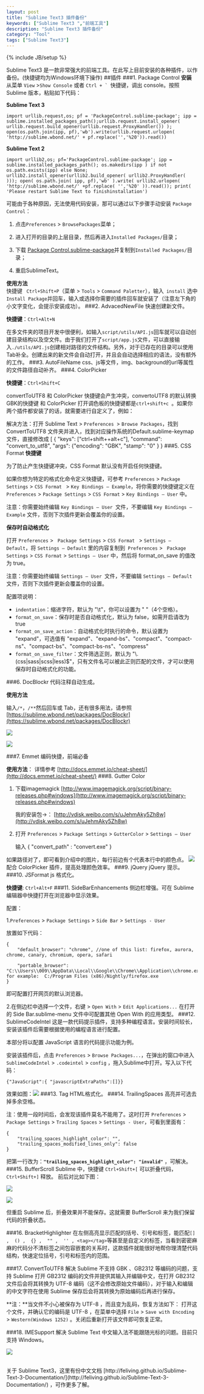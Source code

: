 ```yaml
---
layout: post
title: "Sublime Text3 插件备份"
keywords: ["Sublime Text3 ","前端工具"]
description: "Sublime Text3 插件备份"
category: "Tool"
tags: ["Sublime Text3"]
---
```

{% include JB/setup %}

Sublime Text3 是一款非常强大的前端工具。在此写上目前安装的各种插件，以作备份。(快捷键均为Windows环境下操作)
##插件
###1. Package Control
**安装**<br>
从菜单 `View` >`Show Console` 或者 ``Ctrl + ` ``快捷键，调出 console。按照 Sublime 版本，粘贴如下代码：

**Sublime Text 3**

    import urllib.request,os; pf = 'PackageControl.sublime-package'; ipp = sublime.installed_packages_path();urllib.request.install_opener( urllib.request.build_opener(urllib.request.ProxyHandler()) ); open(os.path.join(ipp, pf),'wb').write(urllib.request.urlopen( 'http://sublime.wbond.net/' + pf.replace('','%20')).read())

**Sublime Text 2**

    import urllib2,os; pf='PackageControl.sublime-package'; ipp = sublime.installed_packages_path(); os.makedirs(ipp ) if not os.path.exists(ipp) else None; urllib2.install_opener(urllib2.build_opener( urllib2.ProxyHandler( ))); open( os.path.join( ipp, pf),'wb' ).write( urllib2.urlopen( 'http://sublime.wbond.net/' +pf.replace( '','%20' )).read()); print( 'Please restart Sublime Text to finishinstallation')

可能由于各种原因，无法使用代码安装，那可以通过以下步骤手动安装 `Package Control`：

1. 点击`Preferences` > `BrowsePackages`菜单；

2. 进入打开的目录的上层目录，然后再进入`Installed Packages/`目录；

3. 下载 [Package Control.sublime-package](https://sublime.wbond.net/Package%20Control.sublime-package)并复制到`Installed Packages/`目录；

4. 重启SublimeText。

**使用方法**<br>
快捷键 ` Ctrl+Shift+P`（菜单 > `Tools`  > `Command Paletter`），输入` install` 选中`Install Package`并回车，输入或选择你需要的插件回车就安装了（注意左下角的小文字变化，会提示安装成功）。
###2. AdvacedNewFile
快速创建新文件。

**快捷键**：`Ctrl+Alt+N`

在多文件夹的项目开发中很便利，如输入`script/utils/API.js`回车就可以自动创建目录结构以及空文件。由于我们打开了`script/app.js`文件，可以直接输入`./utils/API.js`创建相对路径的文件结构。另外，对于已存在的目录可以使用Tab补全。创建出来的新文件会自动打开，并且会自动选择相应的语法，没有额外的工作。
###3. AutoFileName
css、js等文件，img、background的url等属性的文件路径自动补齐。
###4. ColorPicker

**快捷键**：`Ctrl+Shift+C`

convertToUTF8 和 ColorPicker 快捷键会产生冲突，convertoUTF8 的默认转换GBK的快捷键 和 ColorPicker 打开调色板的快捷键都是`ctrl+shift+c `。如果你两个插件都安装了的话，就需要进行自定义了，例如： 

解决方法：打开 Sublime Text  > `Preferences `> `Browse Packages`，找到ConvertToUTF8 文件夹并进入，找到对应操作系统的Default.sublime-keymap文件，直接修改成 
    [ 
    { "keys": ["ctrl+shift++alt+c"], "command": "convert_to_utf8", "args": {"encoding": "GBK", "stamp": "0" } } 
###5. CSS Format
**快捷键**

为了防止产生快捷键冲突，CSS Format 默认没有开启任何快捷键。

如果你想为特定的格式化命令定义快捷键，可参考 `Preferences` > `Package Settings` > `CSS Format ` >  `Key Bindings – Example`，将你需要的快捷键定义在` Preferences`  >  `Package Settings` > `CSS Format`  > `Key Bindings – User` 中。

注意：你需要始终编辑 `Key Bindings – User `文件，不要编辑 `Key Bindings – Example` 文件，否则下次插件更新会覆盖你的设置。

**保存时自动格式化**

打开 `Preferences` > ` Package Settings`  >  `CSS Format ` >  `Settings – Default`，将 `Settings – Default` 里的内容复制到` Preferences`  > ` Package Settings`  >  `CSS Format`  > `Settings – User` 中，然后将 format_on_save 的值改为 true。

注意：你需要始终编辑 `Settings – User `文件，不要编辑 `Settings – Default `文件，否则下次插件更新会覆盖你的设置。

配置项说明：

- `indentation`：缩进字符，默认为 "\t"，你可以设置为 "    "（4个空格）。
- `format_on_save`：保存时是否自动格式化，默认为 false，如需开启请改为 true
- `format_on_save_action`：自动格式化时执行的命令，默认设置为 "expand"，可选值有 "expand"、"expand-bs"、"compact"、"compact-ns"、"compact-bs"、"compact-bs-ns"、"compress"
- `format_on_save_filter`：文件筛选正则，默认为 "\\.(css|sass|scss|less)$"，只有文件名可以被此正则匹配的文件，才可以使用保存时自动格式化的功能。

###6. DocBlockr
代码注释自动生成。

**使用方法**

输入`/*`，`/**`然后回车或 Tab，还有很多用法，请参照 [https://sublime.wbond.net/packages/DocBlockr](https://sublime.wbond.net/packages/DocBlockr)

![](http://cdn.saymagic.cn/o_19pa6lqk11amk1a13hjm1vr3a2q9.gif)

![](http://cdn.saymagic.cn/o_19pa6n30v14n81pf91rnlc7kkme.gif)

###7. Emmet
编码快捷，前端必备

**使用方法**：
详情参考 [http://docs.emmet.io/cheat-sheet/](http://docs.emmet.io/cheat-sheet/)
###8. Gutter Color
1. 下载imagemagick [http://www.imagemagick.org/script/binary-releases.php#windows](http://www.imagemagick.org/script/binary-releases.php#windows)

	我的安装包→：
[http://vdisk.weibo.com/s/uJehmAky5Zh8w](http://vdisk.weibo.com/s/uJehmAky5Zh8w)

2.  打开 `Preferences` > `Package Settings` > `GutterColor` > `Settings – User`

	输入     {
    "convert_path" : "convert.exe"
    }

如果路径对了，即可看到介绍中的图片，每行前边有个代表本行中的颜色点。
![](http://cdn.saymagic.cn/o_19pbqgt0m190vbvl36rtacchh9.png)
配合 ColorPicker 插件，提高处理颜色效率。
###9. jQuery
jQuery 提示。
###10. JSFormat
 js 格式化。

**快捷键**: `Ctrl+Alt+F`
###11. SideBarEnhancements
侧边栏增强。可在 Sublime 编辑器中快捷打开在浏览器中显示效果。

配置：




1.`Preferences` > `Package Settings` > `Side Bar` > `Settings - User`

放置如下代码：

    {
    	"default_browser": "chrome", //one of this list: firefox, aurora, chrome, canary, chromium, opera, safari
    
    	"portable_browser": "C:\\Users\\009\\AppData\\Local\\Google\\Chrome\\Application\\chrome.exe"// for example:  C:/Program Files (x86)/Nightly/firefox.exe
    }

即可配置打开网页的默认浏览器。


2.在侧边栏中选择一个文件，右键 > `Open With` > `Edit Applications...`
在打开的 Side Bar.sublime-menu 文件中可配置其他 Open With 的应用类型。
###12. SublimeCodeIntel
这是一款代码提示插件，支持多种编程语言。安装时间较长，安装该插件后需要根据使用的编程语言进行配置。

本部分将以配置 JavaScript 语言的代码提示功能为例。

安装该插件后，点击 `Preferences` > `Browse Packages...`，在弹出的窗口中进入 `SublimeCodeIntel` > `.codeintel` > `config` ，拖入Sublime中打开。写入以下代码：

    {"JavaScript":{	"javascriptExtraPaths":[]}}

效果如图：![](http://cdn.saymagic.cn/o_19pcgihmj9pb1e1d1gka11fmjt79.png)
###13. Tag
HTML格式化。
###14. TrailingSpaces
高亮并可选去掉多余空格。

注：使用一段时间后，会发现该插件莫名不能用了。这时打开 `Preferences` > `Package Settings` >  `Trailing Spaces` > `Settings - User`，可看到里面有：

    {
    	"trailing_spaces_highlight_color": "",
    	"trailing_spaces_modified_lines_only": false
    }

把第一行改为：**` "trailing_spaces_highlight_color": "invalid" `** ，可解决。
###15. BufferScroll
Sublime 中，快捷键 `Ctrl+Shift+[` 可以折叠代码，`Ctrl+Shift+]` 释放。
前后对比如下图：

![](http://cdn.saymagic.cn/o_19qidredc179u164lua81tn9df99.png)

![](http://cdn.saymagic.cn/o_19qidv5iv123h17rnd5b13qo1v5qe.png)

但重启 Sublime 后，折叠效果并不能保存。这就需要 BufferScroll 来为我们保留代码的折叠状态。

###16. BracketHighlighter
在左侧高亮显示匹配的括号、引号和标签，能匹配`[] ,  () ,  {} ,  "" ,  '' , <tag></tag>`等甚至是自定义的标签，当看到密密麻麻的代码分不清标签之间包容嵌套的关系时，这款插件就能很好地帮你理清楚代码结构，快速定位括号，引号和标签内的范围。

###17. ConvertToUTF8
解决 Sublime 不支持 GBK 、GB2312 等编码的问题，支持 Sublime 打开 GB2312 编码的文件并提供其输入并编辑中文，在打开 GB2312 文件后会将其转换为 UTF-8 编码（这不会修改原始文件编码），对于输入和编辑的中文字符在使用 Sublime 保存后会将其转换为原始编码后再进行保存。

**注：**当文件不小心被保存为 UTF-8 ，而且变为乱码，恢复方法如下：
打开这个文件，并确认它的编码是 UTF-8 ，在菜单中选择 `File` > `Save with Encoding` > `Western(Windows 1252)` 。关闭后重新打开该文件即可恢复正常。

###18. IMESupport
解决 Sublime Text 中文输入法不能跟随光标的问题。目前只支持 Windows。

![](http://cdn.saymagic.cn/o_19r47jolk16av8nd1ug71a8b1qc3e.gif)



<br />
关于 Sublime Text3，这里有份中文文档 [http://feliving.github.io/Sublime-Text-3-Documentation/](http://feliving.github.io/Sublime-Text-3-Documentation/) ，可作更多了解。